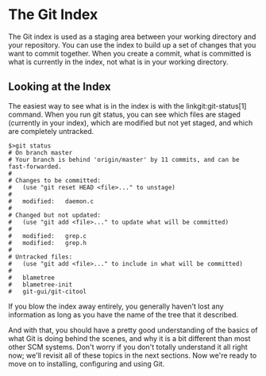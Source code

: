 # The Git Index

The Git index is used as a staging area between your working directory 
and your repository.  You can use the index to build up a set of changes
that you want to commit together.  When you create a commit, what is committed
is what is currently in the index, not what is in your working directory.

## Looking at the Index

The easiest way to see what is in the index is with the linkgit:git-status[1]
command.  When you run git status, you can see which files are staged
(currently in your index), which are modified but not yet staged, and which
are completely untracked.

    $>git status
    # On branch master
    # Your branch is behind 'origin/master' by 11 commits, and can be fast-forwarded.
    #
    # Changes to be committed:
    #   (use "git reset HEAD <file>..." to unstage)
    #
    #   modified:   daemon.c
    #
    # Changed but not updated:
    #   (use "git add <file>..." to update what will be committed)
    #
    #   modified:   grep.c
    #   modified:   grep.h
    #
    # Untracked files:
    #   (use "git add <file>..." to include in what will be committed)
    #
    #   blametree
    #   blametree-init
    #   git-gui/git-citool

If you blow the index away entirely, you generally haven't lost any
information as long as you have the name of the tree that it described.

And with that, you should have a pretty good understanding of the basics of 
what Git is doing behind the scenes, and why it is a bit different than most
other SCM systems.  Don't worry if you don't totally understand it all right 
now; we'll revisit all of these topics in the next sections. Now we're ready 
to move on to installing, configuring and using Git.  
